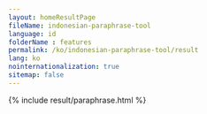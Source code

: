 ```yaml
---
layout: homeResultPage
fileName: indonesian-paraphrase-tool
language: id
folderName : features
permalink: /ko/indonesian-paraphrase-tool/result
lang: ko
nointernationalization: true
sitemap: false
---
```

{% include result/paraphrase.html %}

<script src="/js/result/paraprashing.js" data-foldername="{{page.folderName}}" data-lang="{{page.lang}}"></script>